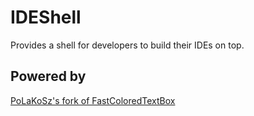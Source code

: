 # IDEShell
Provides a shell for developers to build their IDEs on top.


## Powered by
[PoLaKoSz's fork of FastColoredTextBox](https://github.com/PoLaKoSz/FastColoredTextBox)
